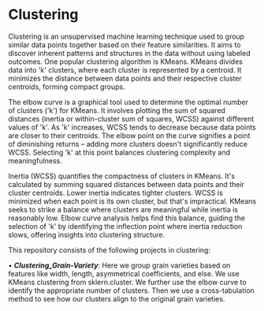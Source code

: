 # Clustering
Clustering is an unsupervised machine learning technique used to group similar data points together based on their feature similarities. It aims to discover inherent patterns and structures in the data without using labeled outcomes. One popular clustering algorithm is KMeans. KMeans divides data into 'k' clusters, where each cluster is represented by a centroid. It minimizes the distance between data points and their respective cluster centroids, forming compact groups.

The elbow curve is a graphical tool used to determine the optimal number of clusters ('k') for KMeans. It involves plotting the sum of squared distances (inertia or within-cluster sum of squares, WCSS) against different values of 'k'. As 'k' increases, WCSS tends to decrease because data points are closer to their centroids. The elbow point on the curve signifies a point of diminishing returns – adding more clusters doesn't significantly reduce WCSS. Selecting 'k' at this point balances clustering complexity and meaningfulness.

Inertia (WCSS) quantifies the compactness of clusters in KMeans. It's calculated by summing squared distances between data points and their cluster centroids. Lower inertia indicates tighter clusters. WCSS is minimized when each point is its own cluster, but that's impractical. KMeans seeks to strike a balance where clusters are meaningful while inertia is reasonably low. Elbow curve analysis helps find this balance, guiding the selection of 'k' by identifying the inflection point where inertia reduction slows, offering insights into clustering structure.

This repository consists of the following projects in clustering:

• ***Clustering_Grain-Variety***: Here we group grain varieties based on features like width, length, asymmetrical coefficients, and else. We use KMeans clustering from sklern.cluster. We further use the elbow curve to identify the appropriate number of clusters. Then we use a cross-tabulation method to see how our clusters align to the original grain varieties.

